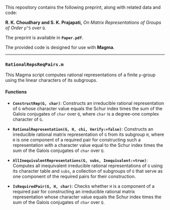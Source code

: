 This repository contains the following preprint, along with related data and code:  

**R. K. Choudhary and S. K. Prajapati,** *On Matrix Representations of Groups of Order* `p^5` *over* `Q`.  

The preprint is available in **`Paper.pdf`**.  

The provided code is designed for use with **Magma**.  

---

### **`RationalRepsReqPairs.m`**  

This Magma script computes rational representations of a finite `p`-group using the linear characters of its subgroups.  

#### **Functions**  

- **`ConstructRep(G, char)`**: Constructs an irreducible rational representation of `G` whose character value equals the Schur index times the sum of the Galois conjugates of `char` over `Q`, where `char` is a degree-one complex character of `G`.  

- **`RationalRepresentation(G, H, chi, Verify:=false)`**: Constructs an irreducible rational matrix representation of `G` from its subgroup `H`, where `H` is one component of a required pair for constructing such a representation with a character value equal to the Schur index times the sum of the Galois conjugates of `char` over `Q`.  

- **`AllInequivalentRepresentations(G, subs, Inequivalent:=true)`**: Computes all inequivalent irreducible rational representations of `G` using its character table and `subs`, a collection of subgroups of `G` that serve as one component of the required pairs for their construction.  

- **`IsRequiredPair(G, H, char)`**: Checks whether `H` is a component of a required pair for constructing an irreducible rational matrix representation whose character value equals the Schur index times the sum of the Galois conjugates of `char` over `Q`.  

